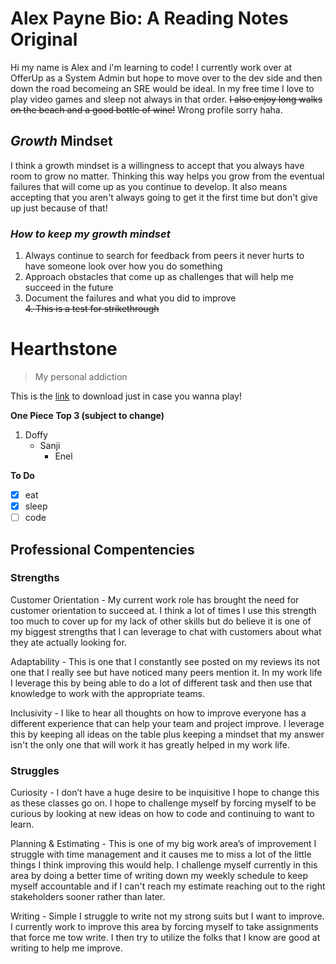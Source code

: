 # **Alex Payne Bio:** A Reading Notes Original

Hi my name is Alex and i'm learning to code! I currently work over at OfferUp as a System Admin but hope to move over to the dev side and then down the road becomeing an SRE would be ideal. In my free time I love to play video games and sleep not always in that order. ~~I also enjoy long walks on the beach and a good bottle of wine!~~ Wrong profile sorry haha. 

## **_Growth_ Mindset**

I think a growth mindset is a willingness to accept that you always have room to grow no matter. Thinking this way helps you grow from the eventual failures that will come up as you continue to develop. It also means accepting that you aren't always going to get it the first time but don't give up just because of that!

### ***How to keep my growth mindset***
1. Always continue to search for feedback from peers it never hurts to have someone look over how you do something
2. Approach obstacles that come up as challenges that will help me succeed in the future
3. Document the failures and what you did to improve   
~~4. This is a test for strikethrough~~

# **Hearthstone**
> My personal addiction

This is the [link](https://playhearthstone.com/en-us) to download just in case you wanna play! 

**One Piece Top 3 (subject to change)**
1. Doffy
   -  Sanji
       -  Enel


**To Do**
- [x] eat
- [x] sleep
- [ ] code

## **Professional Compentencies**

### **Strengths**
Customer Orientation - My current work role has brought the need for customer orientation to succeed at. I think a lot of times I use this strength too much to cover up for my lack of other skills but do believe it is one of my biggest strengths that I can leverage to chat with customers about what they ate actually looking for. 

Adaptability - This is one that I constantly see posted on my reviews its not one that I really see but have noticed many peers mention it. In my work life I leverage this by being able to do a lot of different task and then use that knowledge to work with the appropriate teams.

Inclusivity - I like to hear all thoughts on how to improve everyone has a different experience that can help your team and project improve. I leverage this by keeping all ideas on the table plus keeping a mindset that my answer isn't the only one that will work it has greatly helped in my work life.

### **Struggles**
Curiosity - I don’t have a huge desire to be inquisitive I hope to change this as these classes go on. I hope to challenge myself by forcing myself to be curious by looking at new ideas on how to code and continuing to want to learn. 

Planning & Estimating - This is one of my big work area’s of improvement I struggle with time management and it causes me to miss a lot of the little things I think improving this would help. I challenge myself currently in this area by doing a better time of writing down my weekly schedule to keep myself accountable and if I can't reach my estimate reaching out to the right stakeholders sooner rather than later. 

Writing - Simple I struggle to write not my strong suits but I want to improve. I currently work to improve this area by forcing myself to take assignments that force me tow write. I then try to utilize the folks that I know are good at writing to help me improve. 
